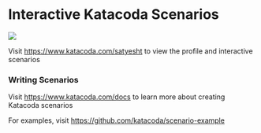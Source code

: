 # Interactive Katacoda Scenarios

[![](http://shields.katacoda.com/katacoda/satyesht/count.svg)](https://www.katacoda.com/satyesht "Get your profile on Katacoda.com")

Visit https://www.katacoda.com/satyesht to view the profile and interactive scenarios

### Writing Scenarios
Visit https://www.katacoda.com/docs to learn more about creating Katacoda scenarios

For examples, visit https://github.com/katacoda/scenario-example
